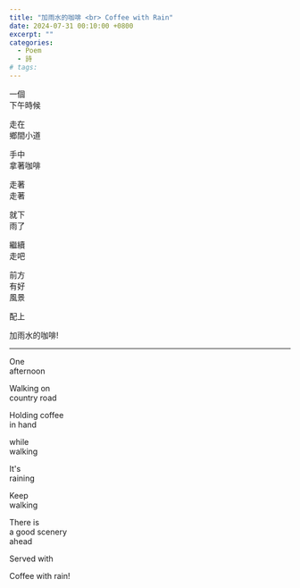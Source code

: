 ```yaml
---
title: "加雨水的咖啡 <br> Coffee with Rain"
date: 2024-07-31 00:10:00 +0800
excerpt: ""
categories:
  - Poem
  - 詩
# tags:
---
```


一個  
下午時候

走在  
鄉間小道

手中  
拿著咖啡

走著  
走著

就下  
雨了

繼續  
走吧

前方  
有好  
風景

配上

加雨水的咖啡!

---

One  
afternoon

Walking on  
country road

Holding coffee  
in hand

while  
walking

It's  
raining

Keep  
walking

There is  
a good scenery  
ahead

Served with

Coffee with rain!
